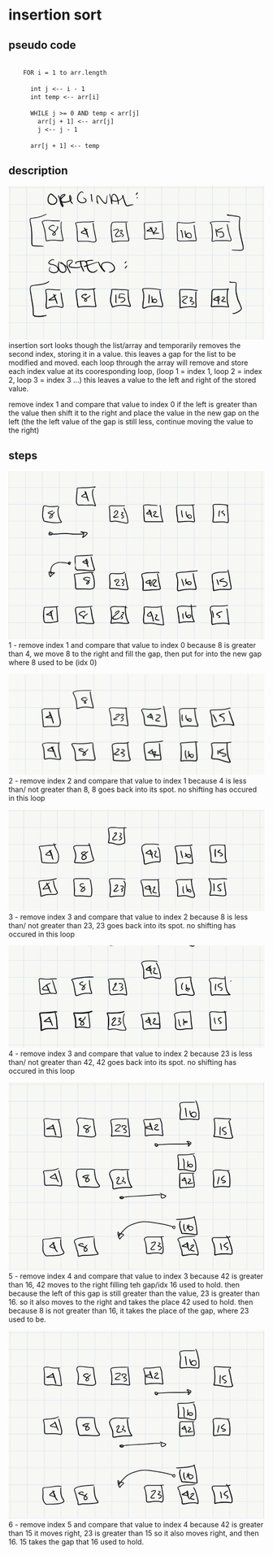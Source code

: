# insertion sort

## pseudo code
``` InsertionSort(int[] arr)

    FOR i = 1 to arr.length

      int j <-- i - 1
      int temp <-- arr[i]

      WHILE j >= 0 AND temp < arr[j]
        arr[j + 1] <-- arr[j]
        j <-- j - 1

      arr[j + 1] <-- temp
```

## description
![origional-sorted](/assets/blog-assets/origional-sorted.png)
insertion sort looks though the list/array and temporarily removes the second index, storing it in a value. this leaves a gap for the list to be modified and moved. each loop through the array will remove and store each index value at its cooresponding loop, (loop 1 = index 1, loop 2 = index 2, loop 3 = index 3 ...) this leaves a value to the left and right of the stored value.

remove index 1 and compare that value to index 0
        if the left is greater than the value then shift it to the right and place the value in the new gap on the left (the the left value of the gap is still less, continue moving the value to the right)

## steps
![step 1](/assets/blog-assets/step1.png)
1 - remove index 1 and compare that value to index 0
        because 8 is greater than 4, we move 8 to the right and fill the gap, then put for into the new gap where 8 used to be (idx 0)

![step 2](/assets/blog-assets/step2.png)
2 - remove index 2 and compare that value to index 1
        because 4 is less than/ not greater than 8, 8 goes back into its spot. no shifting has occured in this loop


![step 3](/assets/blog-assets/step3.png)
3 - remove index 3 and compare that value to index 2
        because 8 is less than/ not greater than 23, 23 goes back into its spot. no shifting has occured in this loop

![step 4](/assets/blog-assets/step4.png)
4 - remove index 3 and compare that value to index 2
        because 23 is less than/ not greater than 42, 42 goes back into its spot. no shifting has occured in this loop


![step 5](/assets/blog-assets/step5.png)
5 - remove index 4 and compare that value to index 3
        because 42 is greater than 16, 42 moves to the right filling teh gap/idx 16 used to hold. then because the left of this gap is still greater than the value, 23 is greater than 16. so it also moves to the right and takes the place 42 used to hold. then because 8 is not greater than 16, it takes the place of the gap, where 23 used to be.

![step 6](/assets/blog-assets/step5.png)
6 - remove index 5 and compare that value to index 4
        because 42 is greater than 15 it moves right, 23 is greater than 15 so it also moves right, and then 16. 15 takes the gap that 16 used to hold. 

